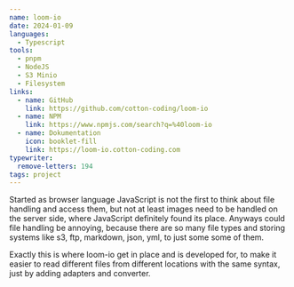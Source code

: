 ```yaml
---
name: loom-io
date: 2024-01-09
languages:
  - Typescript
tools:
  - pnpm
  - NodeJS
  - S3 Minio
  - Filesystem
links:
  - name: GitHub
    link: https://github.com/cotton-coding/loom-io
  - name: NPM
    link: https://www.npmjs.com/search?q=%40loom-io
  - name: Dokumentation
    icon: booklet-fill
    link: https://loom-io.cotton-coding.com
typewriter:
  remove-letters: 194
tags: project
---
```


Started as browser language JavaScript is not the first to think about file handling and access them, but not at least images need to be handled on the server side, where JavaScript definitely found its place. Anyways could file handling be annoying, because there are so many file types and storing systems like s3, ftp, markdown, json, yml, to just some some of them.

Exactly this is where loom-io get in place and is developed for, to make it easier to read different files from different locations with the same syntax, just by adding adapters and converter.

